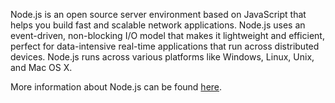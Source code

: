 Node.js is an open source server environment based on JavaScript that helps you build fast and scalable network applications. Node.js uses an event-driven, non-blocking I/O model that makes it lightweight and efficient, perfect for data-intensive real-time applications that run across distributed devices. Node.js runs across various platforms like Windows, Linux, Unix, and Mac OS X.

More information about Node.js can be found [here](https://nodejs.org).
